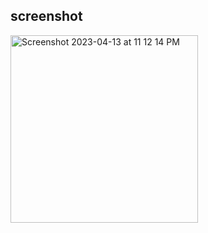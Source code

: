 ## screenshot

<img width="300" alt="Screenshot 2023-04-13 at 11 12 14 PM" src="https://user-images.githubusercontent.com/67513942/232178088-f7cfe41e-2f75-4f16-9cd7-f93f755cc5d5.png">

